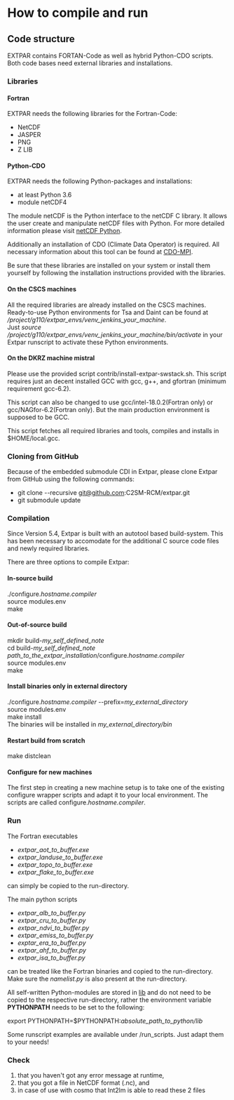 # How to compile and run
## Code structure
EXTPAR contains FORTAN-Code as well as hybrid Python-CDO scripts.
Both code bases need external libraries and installations.
### Libraries
#### Fortran
EXTPAR needs the following libraries for the Fortran-Code:
- NetCDF
- JASPER
- PNG
- Z LIB
#### Python-CDO
EXTPAR needs the following Python-packages and installations:
- at least Python 3.6
- module netCDF4

The module netCDF is the Python interface to the netCDF C library. It allows the user create and manipulate netCDF files with Python.
For more detailed information please visit [netCDF Python](https://unidata.github.io/netcdf4-python/netCDF4/index.html).

Additionally an installation of CDO (Climate Data Operator) is required. All necessary information about this tool can be found at [CDO-MPI]( https://code.mpimet.mpg.de/projects/cdo/).

Be sure that these libraries are installed on your system
or install them yourself by following the installation
instructions provided with the libraries.

#### On the CSCS machines

All the required libraries are already installed on the CSCS machines.  
Ready-to-use Python environments for Tsa and Daint can be found at */project/g110/extpar_envs/venv_jenkins_your_machine*.  
Just *source /project/g110/extpar_envs/venv_jenkins_your_machine/bin/activate* in your Extpar runscript to activate these Python environments.

#### On the DKRZ machine mistral

Please use the provided script contrib/install-extpar-swstack.sh. This
script requires just an decent installed GCC with gcc, g++, and
gfortran (minimum requirement gcc-6.2).

This script can also be changed to use gcc/intel-18.0.2(Fortran only)
or gcc/NAGfor-6.2(Fortran only). But the main production environment
is supposed to be GCC.

This script fetches all required libraries and tools, compiles and
installs in $HOME/local.gcc.

### Cloning from GitHub
Because of the embedded submodule CDI in Extpar, please clone Extpar from GitHub using the following commands:

* git clone --recursive git@github.com:C2SM-RCM/extpar.git
* git submodule update

### Compilation
Since Version 5.4, Extpar is built with an autotool based build-system. This has been necessary to accomodate for the additional C source code files and newly required libraries.

There are three options to compile Extpar: 

#### In-source build
./configure.*hostname.compiler*  
source modules.env  
make   

#### Out-of-source build
mkdir build-*my_self_defined_note*  
cd build-*my_self_defined_note*  
*path_to_the_extpar_installation*/configure.*hostname.compiler*  
source modules.env  
make  

#### Install binaries only in external directory
./configure.*hostname.compiler* --prefix=*my_external_directory*  
source modules.env  
make install  
The binaries will be installed in  *my_external_directory/bin*

#### Restart build from scratch
make distclean 

#### Configure for new machines
The first step in creating a new machine setup is to take one of
the existing configure wrapper scripts and adapt it to your local
environment. The scripts are called configure.*hostname.compiler*.

### Run
The Fortran executables 
*   *extpar_aot_to_buffer.exe*
*   *extpar_landuse_to_buffer.exe*
*   *extpar_topo_to_buffer.exe*
*   *extpar_flake_to_buffer.exe*  

can simply be copied to the run-directory.
 
The main python scripts 
*   *extpar_alb_to_buffer.py*
*   *extpar_cru_to_buffer.py*
*   *extpar_ndvi_to_buffer.py*
*   *extpar_emiss_to_buffer.py*
*   *exptar_era_to_buffer.py*
*   *extpar_ahf_to_buffer.py*
*   *extpar_isa_to_buffer.py*  

can be treated like the Fortran binaries and copied to the run-directory. Make sure the *namelist.py* is also present at the run-directory.  

All self-written Python-modules are stored in [lib](../python/lib) and do not need to be copied to the respective run-directory, rather the environment variable **PYTHONPATH** needs to be set to the following:  
 
export PYTHONPATH=$PYTHONPATH:*absolute_path_to_python/lib*

Some runscript examples are available under /run_scripts.
Just adapt them to your needs!

### Check
1. that you haven't got any error message at runtime,
2. that you got a file in NetCDF format (.nc), and
3. in case of use with cosmo that Int2lm is able to read these 2 files 
